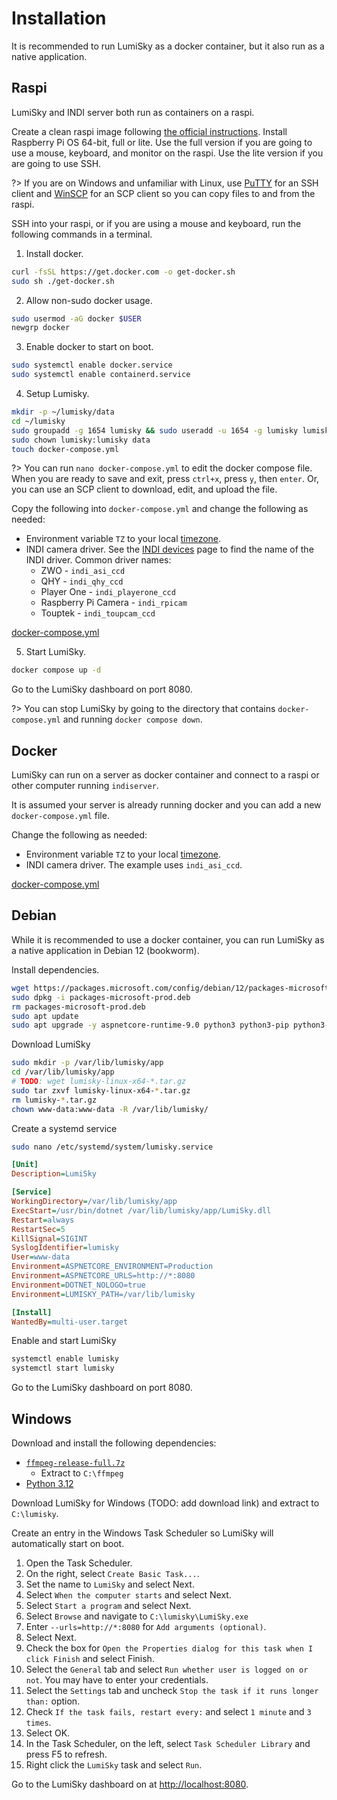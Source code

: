 # Installation

It is recommended to run LumiSky as a docker container, but it also run as a native application.

## Raspi

LumiSky and INDI server both run as containers on a raspi.

Create a clean raspi image following [the official instructions](https://www.raspberrypi.com/software/).
Install Raspberry Pi OS 64-bit, full or lite. Use the full version if you are going to use a mouse, keyboard,
and monitor on the raspi. Use the lite version if you are going to use SSH.

?> If you are on Windows and unfamiliar with Linux, use [PuTTY](https://www.putty.org/) for an SSH client
   and [WinSCP](https://winscp.net) for an SCP client so you can copy files to and from the raspi.

SSH into your raspi, or if you are using a mouse and keyboard, run the following commands in a terminal.

1. Install docker.

```bash
curl -fsSL https://get.docker.com -o get-docker.sh
sudo sh ./get-docker.sh
```

2. Allow non-sudo docker usage.

```bash
sudo usermod -aG docker $USER
newgrp docker
```

3. Enable docker to start on boot.

```bash
sudo systemctl enable docker.service
sudo systemctl enable containerd.service
```

4. Setup Lumisky.

```bash
mkdir -p ~/lumisky/data
cd ~/lumisky
sudo groupadd -g 1654 lumisky && sudo useradd -u 1654 -g lumisky lumisky
sudo chown lumisky:lumisky data
touch docker-compose.yml
```

?> You can run `nano docker-compose.yml` to edit the docker compose file.
   When you are ready to save and exit, press `ctrl+x`, press `y`, then `enter`.
   Or, you can use an SCP client to download, edit, and upload the file.

Copy the following into `docker-compose.yml` and change the following as needed:
* Environment variable `TZ` to your local [timezone](https://en.wikipedia.org/wiki/List_of_tz_database_time_zones).
* INDI camera driver. See the [INDI devices](https://www.indilib.org/devices.html)
  page to find the name of the INDI driver.
  Common driver names:
    * ZWO - `indi_asi_ccd`
    * QHY - `indi_qhy_ccd`
    * Player One - `indi_playerone_ccd`
    * Raspberry Pi Camera - `indi_rpicam`
    * Touptek - `indi_toupcam_ccd`

[docker-compose.yml](examples/raspi.docker-compose.yml ':include :type=code') 

5. Start LumiSky.

```bash
docker compose up -d
```

Go to the LumiSky dashboard on port 8080.

?> You can stop LumiSky by going to the directory that contains `docker-compose.yml` and running `docker compose down`.

## Docker

LumiSky can run on a server as docker container and connect to a raspi or other computer running `indiserver`.

It is assumed your server is already running docker and you can add a new `docker-compose.yml` file.

Change the following as needed:
* Environment variable `TZ` to your local [timezone](https://en.wikipedia.org/wiki/List_of_tz_database_time_zones).
* INDI camera driver. The example uses `indi_asi_ccd`.

[docker-compose.yml](examples/server.docker-compose.yml ':include :type=code')

## Debian

While it is recommended to use a docker container, you can run LumiSky as a native application in Debian 12 (bookworm).

Install dependencies.

```bash
wget https://packages.microsoft.com/config/debian/12/packages-microsoft-prod.deb -O packages-microsoft-prod.deb
sudo dpkg -i packages-microsoft-prod.deb
rm packages-microsoft-prod.deb
sudo apt update
sudo apt upgrade -y aspnetcore-runtime-9.0 python3 python3-pip python3-pil ffmpeg libgeotiff5 libgtk-3-0 vtk9
```

Download LumiSky

```bash
sudo mkdir -p /var/lib/lumisky/app
cd /var/lib/lumisky/app
# TODO: wget lumisky-linux-x64-*.tar.gz
sudo tar zxvf lumisky-linux-x64-*.tar.gz
rm lumisky-*.tar.gz
chown www-data:www-data -R /var/lib/lumisky/
```

Create a systemd service

```bash
sudo nano /etc/systemd/system/lumisky.service
```

```ini
[Unit]
Description=LumiSky

[Service]
WorkingDirectory=/var/lib/lumisky/app
ExecStart=/usr/bin/dotnet /var/lib/lumisky/app/LumiSky.dll
Restart=always
RestartSec=5
KillSignal=SIGINT
SyslogIdentifier=lumisky
User=www-data
Environment=ASPNETCORE_ENVIRONMENT=Production
Environment=ASPNETCORE_URLS=http://*:8080
Environment=DOTNET_NOLOGO=true
Environment=LUMISKY_PATH=/var/lib/lumisky

[Install]
WantedBy=multi-user.target
```

Enable and start LumiSky

```bash
systemctl enable lumisky
systemctl start lumisky
```

Go to the LumiSky dashboard on port 8080.

## Windows

Download and install the following dependencies:
* [`ffmpeg-release-full.7z`](https://www.gyan.dev/ffmpeg/builds/ffmpeg-release-full.7z)
  * Extract to `C:\ffmpeg`
* [Python 3.12](https://www.python.org/ftp/python/3.12.8/python-3.12.8-amd64.exe)

Download LumiSky for Windows (TODO: add download link) and extract to `C:\lumisky`.

Create an entry in the Windows Task Scheduler so LumiSky will automatically start on boot.

1. Open the Task Scheduler.
2. On the right, select `Create Basic Task...`.
3. Set the name to `LumiSky` and select Next.
4. Select `When the computer starts` and select Next.
5. Select `Start a program` and select Next.
6. Select `Browse` and navigate to `C:\lumisky\LumiSky.exe`
7. Enter `--urls=http://*:8080` for `Add arguments (optional)`.
8. Select Next.
9. Check the box for `Open the Properties dialog for this task when I click Finish` and select Finish.
10. Select the `General` tab and select `Run whether user is logged on or not`. You may have to enter your credentials.
11. Select the `Settings` tab and uncheck `Stop the task if it runs longer than:` option.
12. Check `If the task fails, restart every:` and select `1 minute` and `3 times`.
13. Select OK.
14. In the Task Scheduler, on the left, select `Task Scheduler Library` and press F5 to refresh.
15. Right click the `LumiSky` task and select `Run`.

Go to the LumiSky dashboard on at [http://localhost:8080](http://localhost:8080).

